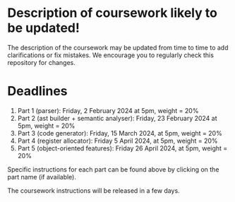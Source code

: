 # Description of coursework likely to be updated! #

The description of the coursework may be updated from time to time to add clarifications or fix mistakes.
We encourage you to regularly check this repository for changes.

# Deadlines #

1. Part 1 (parser): Friday, 2 February 2024 at 5pm, weight = 20%
2. Part 2 (ast builder + semantic analyser): Friday, 23 February 2024 at 5pm, weight = 20%
3. Part 3 (code generator): Friday, 15 March 2024, at 5pm, weight = 20%
4. Part 4 (register allocator): Friday 5 April 2024, at 5pm, weight = 20%
5. Part 5 (object-oriented features): Friday 26 April 2024, at 5pm, weight = 20%

Specific instructions for each part can be found above by clicking on the part name (if available).


The coursework instructions will be released in a few days.
